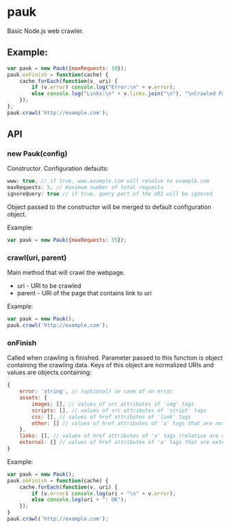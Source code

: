 pauk
=========

Basic Node.js web crawler.

## Example:

```js
var pauk = new Pauk({maxRequests: 10});
pauk.onFinish = function(cache) {
    cache.forEach(function(v, uri) {
        if (v.error) console.log("Error:\n" + v.error);
	    else console.log("Links:\n" + v.links.join("\n"), "\nCrawled Parents:\n" + v.parents.join("\n") + "\n");
    });
};
pauk.crawl('http://example.com');
```
## API
### new Pauk(config)
Constructor.
Configuration defaults:
```js
www: true, // if true, www.example.com will resolve to example.com
maxRequests: 5, // maximum number of total requests
ignoreQuery: true // if true, query part of the URI will be ignored
```
Object passed to the constructor will be merged to default configuration object.

Example:
```js
var pauk = new Pauk({maxRequests: 55});
```
### crawl(uri, parent)
Main method that will crawl the webpage.
- uri - URI to be crawled
- parent - URI of the page that contains link to uri

Example:
```js
var pauk = new Pauk();
pauk.crawl('http://example.com');
```
### onFinish
Called when crawling is finished. Parameter passed to this function is object containing the crawling data. Keys of this object are normalized URIs and values are objects containing:
```js
{
    error: 'string', // (optional) in case of an error
    assets: {
        images: [], // values of src attributes of 'img' tags
        scripts: [], // values of src attributes of 'script' tags
        css: [], // values of href attributes of 'link' tags
        other: [] // values of href attributes of 'a' tags that are not URIs
    },
    links: [], // values of href attributes of 'a' tags (relative are converted to absolute)
    external: [] // values of href attributes of 'a' tags that are external links
}
```

Example:
```js
var pauk = new Pauk();
pauk.onFinish = function(cache) {
    cache.forEach(function(v, uri) {
        if (v.error) console.log(uri + "\n" + v.error);
	    else console.log(uri + ": OK");
    });
}
pauk.crawl('http://example.com');
```
